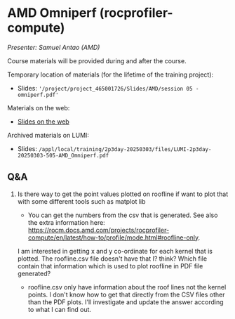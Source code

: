 # AMD Omniperf (rocprofiler-compute)

<!-- Cannot do in full italics as the ã is misplaced which is likely an mkdocs bug. -->
*Presenter: Samuel Antao (AMD)*

Course materials will be provided during and after the course.

<!--
<video src="https://462000265.lumidata.eu/2p3day-20250303/recordings/505-AMD_Omniperf.mp4" controls="controls"></video>
-->

Temporary location of materials (for the lifetime of the training project):

-   Slides: `'/project/project_465001726/Slides/AMD/session 05 - omniperf.pdf'`

Materials on the web:

-   [Slides on the web](https://462000265.lumidata.eu/2p3day-20250303/files/LUMI-2p3day-20250303-505-AMD_Omniperf.pdf)

Archived materials on LUMI:

-   Slides: `/appl/local/training/2p3day-20250303/files/LUMI-2p3day-20250303-505-AMD_Omniperf.pdf`

<!--
-   Recording: `/appl/local/training/2p3day-20250303/recordings/505-AMD_Omniperf.mp4`
-->


## Q&A


1.  Is there way to get the point values plotted on roofline if want to plot that with some different tools such as matplot lib

    -   You can get the numbers from the csv that is generated. See also the extra information here: https://rocm.docs.amd.com/projects/rocprofiler-compute/en/latest/how-to/profile/mode.html#roofline-only.

    I am interested in getting x and y co-ordinate for each kernel that is plotted. The roofline.csv file doesn't have that I? think? Which file contain that information which is used to plot roofline in PDF file generated?

    -   roofline.csv only have information about the roof lines not the kernel points. I don't know how to get that directly from the CSV files other than the PDF plots. I'll investigate and update the answer according to what I can find out.

